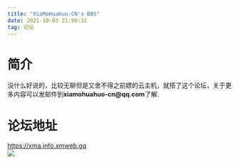 ```yaml
---
title: "XiaMoHuaHuo-CN's BBS"
date: 2021-10-03 21:50:32
tag: 论坛
---
```

<h1>简介</h1>
<p>没什么好说的，比较无聊但是又舍不得之前嫖的云主机，就搭了这个论坛，关于更多内容可以发邮件到<b>xiamohuahuo-cn@qq.com</b>了解.</p>
<h1>论坛地址</h1>
<p><a href="https://xma.info.xmweb.gq">https://xma.info.xmweb.gq</a><br />
<img src="https://i.huauo-cn.tk/XM-BBS.png" /></p>
